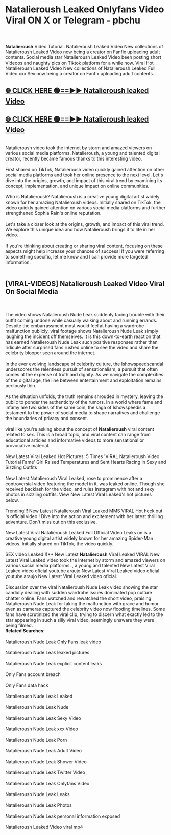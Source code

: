 <h1> Natalieroush Leaked Onlyfans Video Viral ON X or Telegram - pbchu </h1>

# 
<br>
<strong>Natalieroush</strong> Video Tutorial. Natalieroush Leaked Video New collections of  Natalieroush Leaked Video now being a creator on Fanfix uploading adult contents. Social media star Natalieroush Leaked Video been posting short Videoos and naughty pics on Tiktok platform for a while now. Viral Hot Natalieroush Leaked Video New collections of Natalieroush Leaked Full Video xxx Sex now being a creator on Fanfix uploading adult contents.
<br>

## [🌐 CLICK HERE 🟢==►► Natalieroush leaked Video ](https://onlyclips.site?title=Natalieroush&ref=git)


## [🌐 CLICK HERE 🟢==►► Natalieroush leaked Video ](https://onlyclips.site?title=Natalieroush&ref=git)

<br>
Natalieroush video took the internet by storm and amazed viewers on various social media platforms. Natalieroush, a young and talented digital creator, recently became famous thanks to this interesting video.
<br><br>
First shared on TikTok, Natalieroush video quickly gained attention on other social media platforms and took her online presence to the next level. Let's dive into the origins, growth, and impact of this viral trend by examining its concept, implementation, and unique impact on online communities.
<br><br>
Who is Natalieroush? Natalieroush is a creative young digital artist widely known for her amazing Natalieroush videos. Initially shared on TikTok, the video quickly gained attention on various social media platforms and further strengthened Sophia Rain's online reputation.
<br><br>
Let's take a closer look at the origins, growth, and impact of this viral trend. We explore this unique idea and how Natalieroush brings it to life in her video.
<br><br>
If you're thinking about creating or sharing viral content, focusing on these aspects might help increase your chances of success! If you were referring to something specific, let me know and I can provide more targeted information.
<br><br>
<h2>[VIRAL-VIDEOS] Natalieroush Leaked Video Viral On Social Media</h2>
<br><br>
The video shows Natalieroush Nude Leak suddenly facing trouble with their outfit coming undone while casually walking about and running errands. Despite the embarrassment most would feel at having a wardrobe malfunction publicly, viral footage shows Natalieroush Nude Leak simply laughing the incident off themselves. It is this down-to-earth reaction that has earned Natalieroush Nude Leak such positive responses rather than ridicule after surprised fans rushed online to see the video and share the celebrity blooper seen around the internet.
<br><br>
In the ever evolving landscape of celebrity culture, the Ishowspeedscandal underscores the relentless pursuit of sensationalism, a pursuit that often comes at the expense of truth and dignity. As we navigate the complexities of the digital age, the line between entertainment and exploitation remains perilously thin.
<br><br>
As the situation unfolds, the truth remains shrouded in mystery, leaving the public to ponder the authenticity of the rumors. In a world where fame and infamy are two sides of the same coin, the saga of Ishowspeedis a testament to the power of social media to shape narratives and challenge the boundaries of privacy and consent.
<br><br>
viral like you're asking about the concept of <strong>Natalieroush</strong> viral content related to sex. This is a broad topic, and viral content can range from educational articles and informative videos to more sensational or provocative material.
<br><br>
New Latest Viral Leaked Hot Pictures: 5 Times 'VIRAL Natalieroush Video Tutorial Fame' Girl Raised Temperatures and Sent Hearts Racing in Sexy and Sizzling Outfits
<br><br>
New Latest Natalieroush Viral Leaked, rose to prominence after a controversial video featuring the model in it, was leaked online. Though she received backlash for the video, and rules Instagram with hot and sexy photos in sizzling outfits. View New Latest Viral Leaked's hot pictures below.
<br><br>
Trending!!! New Latest Natalieroush Viral Leaked MMS VIRAL Hot heck out 's official video ! Dive into the action and excitement with her latest thrilling adventure. Don't miss out on this exclusive.
<br><br>
New Latest Viral Natalieroush Leaked Full Official Video Leaks on  is a creative young digital artist widely known for her amazing Spider-Man videos. Initially shared on TikTok, the video quickly.
<br><br>
SEX video Leaked!!)** New Latest <strong>Natalieroush</strong> Viral Leaked VIRAL New Latest Viral Leaked video took the internet by storm and amazed viewers on various social media platforms. , a young and talented New Latest Viral Leaked video oficial youtube araujo New Latest Viral Leaked video oficial youtube araujo New Latest Viral Leaked video oficial.
<br><br>
Discussion over the viral Natalieroush Nude Leak video showing the star candidly dealing with sudden wardrobe issues dominated pop culture chatter online. Fans watched and rewatched the short video, praising Natalieroush Nude Leak for taking the malfunction with grace and humor even as cameras captured the celebrity video now flooding timelines. Some fans have scrutinized the viral clip, trying to discern what exactly led to the star appearing in such a silly viral video, seemingly unaware they were being filmed.
<br>
<strong>Related Searches:</strong>
<br><br>
Natalieroush Nude Leak Only Fans leak video
<br><br>
Natalieroush Nude Leak leaked pictures
<br><br>
Natalieroush Nude Leak explicit content leaks
<br><br>
Only Fans account breach
<br><br>
Only Fans data hack
<br><br>
Natalieroush Nude Leak Leaked
<br><br>
Natalieroush Nude Leak Nude
<br><br>
Natalieroush Nude Leak Sexy Video
<br><br>
Natalieroush Nude Leak xxx Video
<br><br>
Natalieroush Nude Leak Porn
<br><br>
Natalieroush Nude Leak Adult Video
<br><br>
Natalieroush Nude Leak Shower Video
<br><br>
Natalieroush Nude Leak Twitter Video
<br><br>
Natalieroush Nude Leak Onlyfans Video
<br><br>
Natalieroush Nude Leak Leaks
<br><br>
Natalieroush Nude Leak Photos
<br><br>
Natalieroush Nude Leak personal information exposed
<br><br>
Natalieroush Leaked Video viral mp4